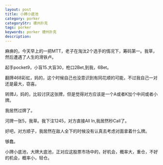 ```yaml
---
layout: post
title: 小牌小底池
category: porker
categoryStr: 德州扑克
tags: porker
keywords: porker 德州扑克
description: 
---
```


麻痹的，今天早上的一把MTT，老子在淘汰2个选手的情况下，筹码第一。我草，然后遭遇了人生的滑铁卢。

起手pocket9，小盲15.大盲30，枪口2Bet,到我，6Bet。

翻牌468彩虹，妈的，这个时候自己也没意识到有同花顺的可能，不过我自己一对还是最大，窃喜。

转牌J，妈的，比较讨厌这张牌，但是觉得对方应该是一个A或者K加个中间或者小牌。

我居然过牌了。

河牌一张5，我草。我下注1245，对方直接All In,我居然秒Call了。

好吧，对方顺子，我居然在敌人全下的时候没有认真去考虑对面拿着什么牌。

够蠢。

小牌小底池，大牌大底池，正对应这股票市场中的，好机会，概率大，重仓，不好的机会，概率小，轻仓。


<p>

<a class="fancybox-buttons" data-fancybox-group="button" href="http://7xtttt.com1.z0.glb.clouddn.com/2016-05-14-LittleCard-SmallPot-1.png"><img src="http://7xtttt.com1.z0.glb.clouddn.com/porkerbg.jpg" alt="" hidden/></a>

<a class="fancybox-buttons" data-fancybox-group="button" href="http://7xtttt.com1.z0.glb.clouddn.com/2016-05-14-LittleCard-SmallPot-2.png"></a>

<a class="fancybox-buttons" data-fancybox-group="button" href="http://7xtttt.com1.z0.glb.clouddn.com/2016-05-14-LittleCard-SmallPot-3.png"></a>

<a class="fancybox-buttons" data-fancybox-group="button" href="http://7xtttt.com1.z0.glb.clouddn.com/2016-05-14-LittleCard-SmallPot-4.png"></a>

<a class="fancybox-buttons" data-fancybox-group="button" href="http://7xtttt.com1.z0.glb.clouddn.com/2016-05-14-LittleCard-SmallPot-5.png"></a>

<a class="fancybox-buttons" data-fancybox-group="button" href="http://7xtttt.com1.z0.glb.clouddn.com/2016-05-14-LittleCard-SmallPot-6.png"></a>

</p>





